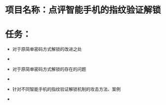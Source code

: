 #   项目名称：点评智能手机的指纹验证解锁 

# 任务： #


- 对于原简单密码方式解锁的改进之处 
- 
- 对于原简单密码方式解锁的存在的问题 
- 

- 针对不同智能手机的指纹验证解锁机制的攻击方法、案例
-


